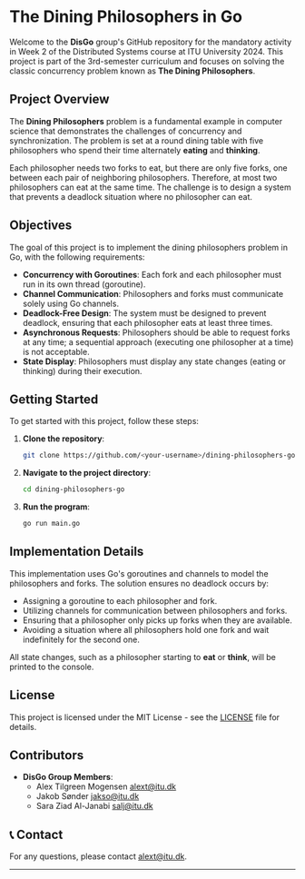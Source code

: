 # The Dining Philosophers in Go

Welcome to the **DisGo** group's GitHub repository for the mandatory activity in Week 2 of the Distributed Systems course at ITU University 2024. This project is part of the 3rd-semester curriculum and focuses on solving the classic concurrency problem known as **The Dining Philosophers**.

## Project Overview

The **Dining Philosophers** problem is a fundamental example in computer science that demonstrates the challenges of concurrency and synchronization. The problem is set at a round dining table with five philosophers who spend their time alternately **eating** and **thinking**.

Each philosopher needs two forks to eat, but there are only five forks, one between each pair of neighboring philosophers. Therefore, at most two philosophers can eat at the same time. The challenge is to design a system that prevents a deadlock situation where no philosopher can eat.

## Objectives

The goal of this project is to implement the dining philosophers problem in Go, with the following requirements:

- **Concurrency with Goroutines**: Each fork and each philosopher must run in its own thread (goroutine).
- **Channel Communication**: Philosophers and forks must communicate solely using Go channels.
- **Deadlock-Free Design**: The system must be designed to prevent deadlock, ensuring that each philosopher eats at least three times.
- **Asynchronous Requests**: Philosophers should be able to request forks at any time; a sequential approach (executing one philosopher at a time) is not acceptable.
- **State Display**: Philosophers must display any state changes (eating or thinking) during their execution.

## Getting Started

To get started with this project, follow these steps:

1. **Clone the repository**:
    ```bash
    git clone https://github.com/<your-username>/dining-philosophers-go.git
    ```
2. **Navigate to the project directory**:
    ```bash
    cd dining-philosophers-go
    ```
3. **Run the program**:
    ```bash
    go run main.go
    ```

## Implementation Details

This implementation uses Go's goroutines and channels to model the philosophers and forks. The solution ensures no deadlock occurs by:

- Assigning a goroutine to each philosopher and fork.
- Utilizing channels for communication between philosophers and forks.
- Ensuring that a philosopher only picks up forks when they are available.
- Avoiding a situation where all philosophers hold one fork and wait indefinitely for the second one.
  
All state changes, such as a philosopher starting to **eat** or **think**, will be printed to the console.

## License

This project is licensed under the MIT License - see the [LICENSE](LICENSE) file for details.

## Contributors

- **DisGo Group Members**:
  - Alex Tilgreen Mogensen <alext@itu.dk>
  - Jakob Sønder <jakso@itu.dk>
  - Sara Ziad Al-Janabi <salj@itu.dk>

## 📞 Contact

For any questions, please contact [alext@itu.dk](mailto:alext@itu.dk).

---
